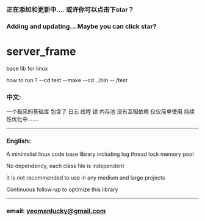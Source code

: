 ### 正在添加和更新中.... 或许你可以点击下star？ <br/>
### Adding and updating... Maybe you can click star?<br/>


# server_frame
 base lib for linux
 
 how to run ?
     --cd test
     --make
     --cd ../bin
     --./test
    
 ### 中文:
  一个极简的基础库 包含了 日志 线程 锁 内存池
  没有互相依赖 仅仅简单使用
  持续性优化中.......
  
  ---
 ### English:
  A minimalist linux code base library including log thread lock memory pool

  No dependency, each class file is independent
   
  It is not recommended to use in any medium and large projects
  
  Continuous follow-up to optimize this library
 
 ---
 ### email: yeomanlucky@gmail.com
